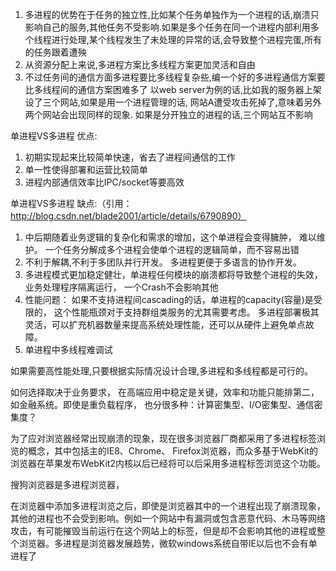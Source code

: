 
1.  多进程的优势在于任务的独立性,比如某个任务单独作为一个进程的话,崩溃只影响自己的服务,其他任务不受影响.如果是多个任务在同一个进程内部利用多个线程进行处理,某个线程发生了未处理的异常的话,会导致整个进程完蛋,所有的任务跟着遭殃
2.  从资源分配上来说,多进程方案比多线程方案更加灵活和自由
3.  不过任务间的通信方面多进程要比多线程复杂些,编一个好的多进程通信方案要比多线程间的通信方案困难多了
    以web server为例的话,比如我的服务器上架设了三个网站,如果是用一个进程管理的话, 网站A遭受攻击死掉了,意味着另外两个网站会出现同样的现象. 如果是分开独立的进程的话,三个网站互不影响


单进程VS多进程   优点:

1. 初期实现起来比较简单快速，省去了进程间通信的工作
2. 单一性使得部署和运营比较简单
3. 进程内部通信效率比IPC/socket等要高效

单进程VS多进程   缺点:（引用：http://blog.csdn.net/blade2001/article/details/6790890）

1. 中后期随着业务逻辑的复杂化和需求的增加，这个单进程会变得臃肿， 难以维护。 一个任务分解成多个进程会使单个进程的逻辑简单，而不容易出错
2. 不利于解耦,不利于多团队并行开发。 多进程更便于多语言的协作开发。
3. 多进程模式更加稳定健壮，单进程任何模块的崩溃都将导致整个进程的失效，业务处理程序隔离运行， 一个Crash不会影响其他
4. 性能问题： 如果不支持进程间cascading的话，单进程的capacity(容量)是受限的， 这个性能瓶颈对于支持群组类服务的尤其需要考虑。
   多进程部署极其灵活，可以扩充机器数量来提高系统处理性能，还可以从硬件上避免单点故障。
5. 单进程中多线程难调试

如果需要高性能处理,只要根据实际情况设计合理,多进程和多线程都是可行的。

如何选择取决于业务要求， 在高端应用中稳定是关键，效率和功能只能排第二， 如金融系统。即使是重负载程序，
也分很多种：计算密集型、I/O密集型、通信密集度？



为了应对浏览器经常出现崩溃的现象，现在很多浏览器厂商都采用了多进程标签浏览的概念，其中包括主的IE8、Chrome、 Firefox浏览器，而众多基于WebKit的浏览器在苹果发布WebKit2内核以后已经将可以后采用多进程标签浏览这个功能。

搜狗浏览器是多进程浏览器，

在浏览器中添加多进程浏览之后，即使是浏览器其中的一个进程出现了崩溃现象，其他的进程也不会受到影响。例如一个网站中有漏洞或包含恶意代码、木马等网络攻击，有可能摧毁当前运行在这个网站上的标签，但是却不会影响其他的进程或整个浏览器。多进程是浏览器发展趋势，微软windows系统自带IE以后也不会有单进程了